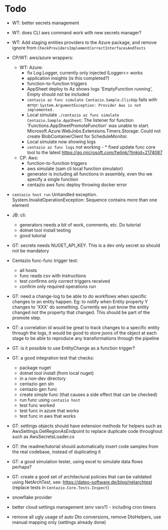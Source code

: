# Todo
- WT: better secrets management
- WT: does CLI aws command work with new secrets manager?
- WT: Add staging entities providers to the Azure package, and remove ignore from `CheckProvidersImplementCorrectInterfacesAndTests`
- CP/WT: aws/azure wrappers:
  - WT: Azure:
    - fix Log.Logger, currently only injected ILogger<> works
    - application insights (is this completed?) 
    - function-to-function triggers
    - AppSheet deploy to Az shows logs 'EmptyFunction running', Empty should not be included
    - `centazio az func simulate Centazio.Sample.ClickUp` fails with error: `System.ArgumentException: Provider Aws is not implemented.`
    - Local simulate `./centazio az func simulate Centazio.Sample.AppSheet`: 
        The listener for function 'Functions.AppSheetPromoteFunction' was unable to start. 
            Microsoft.Azure.WebJobs.Extensions.Timers.Storage: Could not create BlobContainerClient for ScheduleMonitor.
    - Local simulate now showing logs
    - `centazio az func logs` not working - * fixed update func core tool to the latest https://go.microsoft.com/fwlink/?linkid=2174087
  - CP: Aws:
    - function-to-function triggers
    - aws simulate (sam cli local function simulator)
    - generator is including all functions in assembly, even tho we specify a single function
    - centazio aws func deploy throwing docker error

- `centazio host run` Unhandled exception. System.InvalidOperationException: Sequence contains more than one element
- JB: cli:
  - generators needs a bit of work, comments, etc. Do tutorial
  - dotnet tool install testing
  - good tutorial
  
- GT: secrets needs NUGET_API_KEY.  This is a dev only secret so should not be mandatory
- Centazio func-func trigger test: 
  - all hosts
  - func reads csv with instructions 
  - test confirms only correct triggers received 
  - confirm only required operations run
- GT: need a change-log to be able to do workflows when specific changes to an entity happen. Eg:
  to notify when Entity property Y changes to 'XXX' do something.  Currently we just know the entity changed
  not the property that changed.  This should be part of the promote step.
- GT: a correlation id would be great to track changes to a specific entity through the logs, it would be good to
    store jsons of the object at each stage to be able to reproduce any transformations through the pipeline
- GT: is it possible to use EntityChange as a function trigger? 
- GT: a good integration test that checks:
  - package nuget
  - dotnet tool install (from local nuget)
  - in a non-dev directory
  - centazio gen sln
  - centazio gen func
  - create simple func (that causes a side effect that can be checked)
  - run func using `centazio host`
  - test func worked
  - test func in azure that works
  - test func in aws that works
- GT: settings objects should have extension methods for helpers such as AwsSettings.GetRegionAsEndpoint to
    replace duplicate code throughout such as AwsSecretsLoader.cs
- GT: the readme/tutorial should automatically insert code samples from the real codebase, instead of duplicating it
- GT: a good simulation tester, using excel to simulate data flows perhaps?
- GT: create a good set of architectural policies that can be validated using NetArchTest, 
    see: https://dateo-software.de/blog/netarchtest (replace tests in `Centazio.Core.Tests.Inspect`)

- snowflake provider
- better cloud settings management (env vars?) - including cron timers
- remove all ugly usage of auto Dto conversions, remove DtoHelpers, use manual mapping only (settings already done)
 
